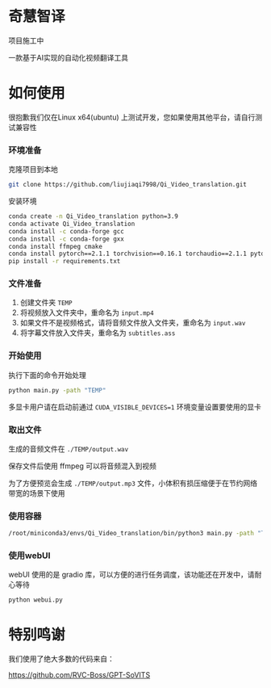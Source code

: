 # 奇慧智译

项目施工中

一款基于AI实现的自动化视频翻译工具


# 如何使用

很抱歉我们仅在Linux x64(ubuntu) 上测试开发，您如果使用其他平台，请自行测试兼容性

### 环境准备

克隆项目到本地

```bash
git clone https://github.com/liujiaqi7998/Qi_Video_translation.git
```

安装环境

```bash
conda create -n Qi_Video_translation python=3.9
conda activate Qi_Video_translation
conda install -c conda-forge gcc
conda install -c conda-forge gxx
conda install ffmpeg cmake
conda install pytorch==2.1.1 torchvision==0.16.1 torchaudio==2.1.1 pytorch-cuda=11.8 -c pytorch -c nvidia
pip install -r requirements.txt
```
### 文件准备

1. 创建文件夹 `TEMP`
2. 将视频放入文件夹中，重命名为 `input.mp4`
3. 如果文件不是视频格式，请将音频文件放入文件夹，重命名为 `input.wav`
4. 将字幕文件放入文件夹，重命名为  `subtitles.ass`


### 开始使用

执行下面的命令开始处理

```bash
python main.py -path "TEMP"
```

多显卡用户请在启动前通过 `CUDA_VISIBLE_DEVICES=1` 环境变量设置要使用的显卡

### 取出文件

生成的音频文件在 `./TEMP/output.wav`

保存文件后使用 ffmpeg 可以将音频混入到视频

为了方便预览会生成 `./TEMP/output.mp3` 文件，小体积有损压缩便于在节约网络带宽的场景下使用

### 使用容器

```bash
/root/miniconda3/envs/Qi_Video_translation/bin/python3 main.py -path "TEMP"
```

### 使用webUI

webUI 使用的是 gradio 库，可以方便的进行任务调度，该功能还在开发中，请耐心等待

```bash
python webui.py
```


# 特别鸣谢

我们使用了绝大多数的代码来自：

https://github.com/RVC-Boss/GPT-SoVITS
